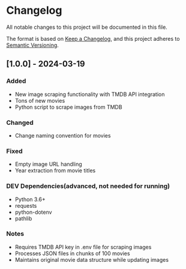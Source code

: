 # Changelog

All notable changes to this project will be documented in this file.

The format is based on [Keep a Changelog](https://keepachangelog.com/en/1.0.0/),
and this project adheres to [Semantic Versioning](https://semver.org/spec/v2.0.0.html).

## [1.0.0] - 2024-03-19

### Added
- New image scraping functionality with TMDB API integration
- Tons of new movies
- Python script to scrape images from TMDB

### Changed
- Change naming convention for movies

### Fixed
- Empty image URL handling
- Year extraction from movie titles

### DEV Dependencies(advanced, not needed for running)
- Python 3.6+
- requests
- python-dotenv
- pathlib

### Notes 
- Requires TMDB API key in .env file for scraping images
- Processes JSON files in chunks of 100 movies
- Maintains original movie data structure while updating images 